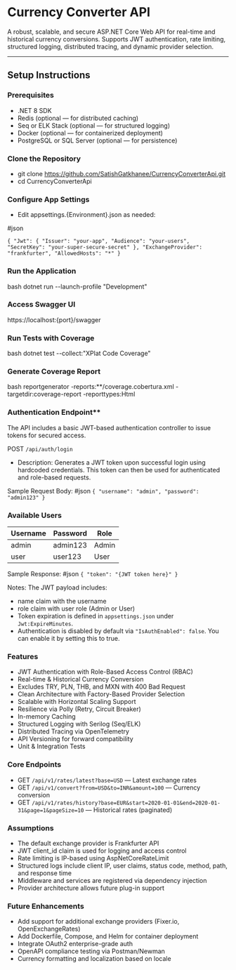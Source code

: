 ﻿# Currency Converter API

A robust, scalable, and secure ASP.NET Core Web API for real-time and historical currency conversions. Supports JWT authentication, rate limiting, structured logging, distributed tracing, and dynamic provider selection.

---

## Setup Instructions

### Prerequisites

- .NET 8 SDK
- Redis (optional — for distributed caching)
- Seq or ELK Stack (optional — for structured logging)
- Docker (optional — for containerized deployment)
- PostgreSQL or SQL Server (optional — for persistence)
  
### Clone the Repository
  
  - git clone https://github.com/SatishGatkhanee/CurrencyConverterApi.git
  - cd CurrencyConverterApi

### Configure App Settings
- Edit appsettings.{Environment}.json as needed:
  
#json

`{
  "Jwt": {
    "Issuer": "your-app",
    "Audience": "your-users",
    "SecretKey": "your-super-secure-secret"
  },
  "ExchangeProvider": "frankfurter",
  "AllowedHosts": "*"
}`

### Run the Application
bash
dotnet run --launch-profile "Development"

### Access Swagger UI
https://localhost:{port}/swagger

### Run Tests with Coverage
bash
dotnet test --collect:"XPlat Code Coverage"

### Generate Coverage Report
bash
reportgenerator -reports:**/coverage.cobertura.xml -targetdir:coverage-report -reporttypes:Html

### Authentication Endpoint**

The API includes a basic JWT-based authentication controller to issue tokens for secured access.

POST `/api/auth/login`
- Description: Generates a JWT token upon successful login using hardcoded credentials. This token can then be used for authenticated and role-based requests.

Sample Request Body: #json
`{
  "username": "admin",
  "password": "admin123"
}`


### Available Users

| Username | Password  | Role  |
|----------|-----------|-------|
| admin    | admin123  | Admin |
| user     | user123   | User  |


Sample Response: #json
`{
  "token": "{JWT token here}"
}`

Notes:
The JWT payload includes:
- name claim with the username
- role claim with user role (Admin or User)
- Token expiration is defined in `appsettings.json` under `Jwt:ExpireMinutes`.
- Authentication is disabled by default via `"IsAuthEnabled": false`. You can enable it by setting this to true.

### Features
- JWT Authentication with Role-Based Access Control (RBAC)
- Real-time & Historical Currency Conversion
- Excludes TRY, PLN, THB, and MXN with 400 Bad Request
- Clean Architecture with Factory-Based Provider Selection
- Scalable with Horizontal Scaling Support
- Resilience via Polly (Retry, Circuit Breaker)
- In-memory Caching
- Structured Logging with Serilog (Seq/ELK)
- Distributed Tracing via OpenTelemetry
- API Versioning for forward compatibility
- Unit & Integration Tests

### Core Endpoints
- GET `/api/v1/rates/latest?base=USD` — Latest exchange rates
- GET `/api/v1/convert?from=USD&to=INR&amount=100` — Currency conversion
- GET `/api/v1/rates/history?base=EUR&start=2020-01-01&end=2020-01-31&page=1&pageSize=10` — Historical rates (paginated)

### Assumptions
- The default exchange provider is Frankfurter API
- JWT client_id claim is used for logging and access control
- Rate limiting is IP-based using AspNetCoreRateLimit
- Structured logs include client IP, user claims, status code, method, path, and response time
- Middleware and services are registered via dependency injection
- Provider architecture allows future plug-in support

### Future Enhancements
- Add support for additional exchange providers (Fixer.io, OpenExchangeRates)
- Add Dockerfile, Compose, and Helm for container deployment
- Integrate OAuth2 enterprise-grade auth
- OpenAPI compliance testing via Postman/Newman
- Currency formatting and localization based on locale
